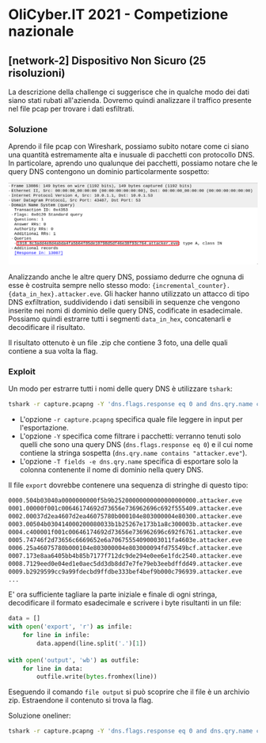 # OliCyber.IT 2021 - Competizione nazionale

## [network-2] Dispositivo Non Sicuro (25 risoluzioni)

La descrizione della challenge ci suggerisce che in qualche modo dei dati siano stati rubati all'azienda. Dovremo quindi analizzare il traffico presente nel file pcap per trovare i dati esfiltrati.

### Soluzione

Aprendo il file pcap con Wireshark, possiamo subito notare come ci siano una quantità estremamente alta e inusuale di pacchetti con protocollo DNS. In particolare, aprendo uno qualunque dei pacchetti, possiamo notare che le query DNS contengono un dominio particolarmente sospetto:

![image](attachments/dnspackage.png)

Analizzando anche le altre query DNS, possiamo dedurre che ognuna di esse è costruita sempre nello stesso modo: `{incremental_counter}.{data_in_hex}.attacker.eve`. Gli hacker hanno utilizzato un attacco di tipo DNS exfiltration, suddividendo i dati sensibili in sequenze che vengono inserite nei nomi di dominio delle query DNS, codificate in esadecimale.
Possiamo quindi estrarre tutti i segmenti `data_in_hex`, concatenarli e decodificare il risultato.

Il risultato ottenuto è un file .zip che contiene 3 foto, una delle quali contiene a sua volta la flag.

### Exploit

Un modo per estrarre tutti i nomi delle query DNS è utilizzare `tshark`:

```bash
tshark -r capture.pcapng -Y 'dns.flags.response eq 0 and dns.qry.name contains "attacker.eve"' -T fields -e dns.qry.name > export
```

- L'opzione `-r capture.pcapng` specifica quale file leggere in input per l'esportazione.
- L'opzione `-Y` specifica come filtrare i pacchetti: verranno tenuti solo quelli che sono una query DNS (`dns.flags.response eq 0`) e il cui nome contiene la stringa sospetta (`dns.qry.name contains "attacker.eve"`).
- L'opzione `-T fields -e dns.qry.name` specifica di esportare solo la colonna contenente il nome di dominio nella query DNS.

Il file `export` dovrebbe contenere una sequenza di stringhe di questo tipo:

```
0000.504b03040a0000000000f5b9b25200000000000000000000.attacker.eve
0001.00000f001c00646174692d73656e736962696c692f555409.attacker.eve
0002.00037d2ea4607d2ea46075780b000104e803000004e80300.attacker.eve
0003.00504b030414000200080033b1b25267e173b1a8c300003b.attacker.eve
0004.c400001f001c00646174692d73656e736962696c692f6761.attacker.eve
0005.74746f2d73656c6669652e6a70675554090003011fa4603e.attacker.eve
0006.25a46075780b000104e803000004e803000094fd75549bcf.attacker.eve
0007.173e8aa6405bb4b85b7177f712dc9de294e0ee6e1fdc2540.attacker.eve
0008.7129eed0e04ed1e0aec5dd3db8dd7e7fe79eb3eebdffdd49.attacker.eve
0009.b2929599cc9a99fdecbd9ffdbe333bef4bef9b000c796939.attacker.eve
...
```

E' ora sufficiente tagliare la parte iniziale e finale di ogni stringa, decodificare il formato esadecimale e scrivere i byte risultanti in un file:

```python
data = []
with open('export', 'r') as infile:
    for line in infile:
        data.append(line.split('.')[1])

with open('output', 'wb') as outfile:
    for line in data:
        outfile.write(bytes.fromhex(line))
```

Eseguendo il comando `file output` si può scoprire che il file è un archivio zip. Estraendone il contenuto si trova la flag.

Soluzione oneliner:

```sh
tshark -r capture.pcapng -Y 'dns.flags.response eq 0 and dns.qry.name contains "attacker.eve"' -T fields -e dns.qry.name | cut -d. -f2 | tr -d '\n' | xxd -r -p - > exfiltrated_data && unzip exfiltrated_data
```
